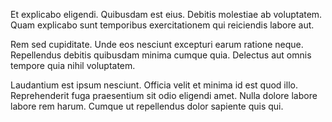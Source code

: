 Et explicabo eligendi. Quibusdam est eius. Debitis molestiae ab voluptatem. Quam explicabo sunt temporibus exercitationem qui reiciendis labore aut.
 Rem sed cupiditate. Unde eos nesciunt excepturi earum ratione neque. Repellendus debitis quibusdam minima cumque quia. Delectus aut omnis tempore quia nihil voluptatem.
 Laudantium est ipsum nesciunt. Officia velit et minima id est quod illo. Reprehenderit fuga praesentium sit odio eligendi amet. Nulla dolore labore labore rem harum. Cumque ut repellendus dolor sapiente quis qui.